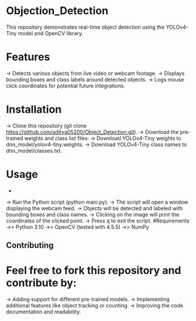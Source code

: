 # Objection_Detection
This repository demonstrates real-time object detection using the YOLOv4-Tiny model and OpenCV library.

# Features
-> Detects various objects from live video or webcam footage.
-> Displays bounding boxes and class labels around detected objects.
-> Logs mouse click coordinates for potential future integrations.
# Installation
-> Clone this repository (git clone https://github.com/aditya05200/Object_Detection.git).
-> Download the pre-trained weights and class list files:
-> Download YOLOv4-Tiny weights to dnn_model/yolov4-tiny.weights.
-> Download YOLOv4-Tiny class names to dnn_model/classes.txt.
# Usage
-
-> Run the Python script (python main.py).
-> The script will open a window displaying the webcam feed.
-> Objects will be detected and labeled with bounding boxes and class names.
-> Clicking on the image will print the coordinates of the clicked point.
-> Press q to exit the script.
#Requirements
->> Python 3.10
->> OpenCV (tested with 4.5.5)
->> NumPy
## Contributing
# Feel free to fork this repository and contribute by:

-> Adding support for different pre-trained models.
-> Implementing additional features like object tracking or counting.
-> Improving the code documentation and readability.
